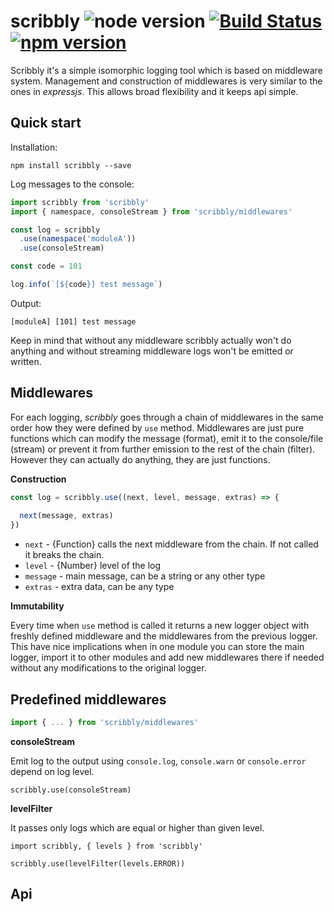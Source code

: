 # scribbly ![node version](https://img.shields.io/node/v/scribbly.svg) [![Build Status](https://travis-ci.org/pawelgalazka/scribbly.svg?branch=master)](https://travis-ci.org/pawelgalazka/scribbly) [![npm version](https://badge.fury.io/js/scribbly.svg)](https://badge.fury.io/js/scribbly)

Scribbly it's a simple isomorphic logging tool which is based on middleware system. 
Management and construction of middlewares is very similar to the ones in *expressjs*. 
This allows broad flexibility and it keeps api simple.

## Quick start

Installation:

    npm install scribbly --save
    

Log messages to the console:

```javascript
import scribbly from 'scribbly'
import { namespace, consoleStream } from 'scribbly/middlewares'

const log = scribbly
  .use(namespace('moduleA'))
  .use(consoleStream)

const code = 101

log.info(`[${code}] test message`)
```

Output:

    [moduleA] [101] test message
    
Keep in mind that without any middleware scribbly actually won't do anything and without
streaming middleware logs won't be emitted or written.

## Middlewares

For each logging, *scribbly* goes through a chain of middlewares in the same order how
they were defined by `use` method. Middlewares are just pure functions which can
modify the message (format), emit it to the console/file (stream) or prevent it from 
further emission to the rest of the chain (filter). However they can actually do 
anything, they are just functions.

**Construction**

```javascript
const log = scribbly.use((next, level, message, extras) => {
  
  next(message, extras)
})
```

- `next` - {Function} calls the next middleware from the chain. If not called it breaks the chain.
- `level` - {Number} level of the log
- `message` - main message, can be a string or any other type
- `extras` - extra data, can be any type

**Immutability**

Every time when `use` method is called it returns a new logger object with freshly defined
middleware and the middlewares from the previous logger. This have nice implications 
when in one module you can store the main logger, import it to other modules and
add new middlewares there if needed without any modifications to the original 
logger.

## Predefined middlewares

```javascript
import { ... } from 'scribbly/middlewares'
```

**consoleStream**

Emit log to the output using `console.log`, `console.warn` or `console.error` depend on log
level.

    scribbly.use(consoleStream)
    
    
**levelFilter**

It passes only logs which are equal or higher than given level.

```
import scribbly, { levels } from 'scribbly'

scribbly.use(levelFilter(levels.ERROR))
```
    
    
## Api